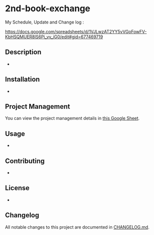 # 2nd-book-exchange

My Schedule, Update and Change log :

https://docs.google.com/spreadsheets/d/1VJLwzAT2YY5vVGoFowFV-KbHSQMUER8lS6Pi_vv_iG0/edit#gid=677469719

## Description
-

## Installation
-

## Project Management
You can view the project management details in [this Google Sheet](https://docs.google.com/spreadsheets/d/1VJLwzAT2YY5vVGoFowFV-KbHSQMUER8lS6Pi_vv_iG0/edit?usp=sharing).

## Usage
-

## Contributing
-

## License
-

## Changelog
All notable changes to this project are documented in [CHANGELOG.md](CHANGELOG.md).